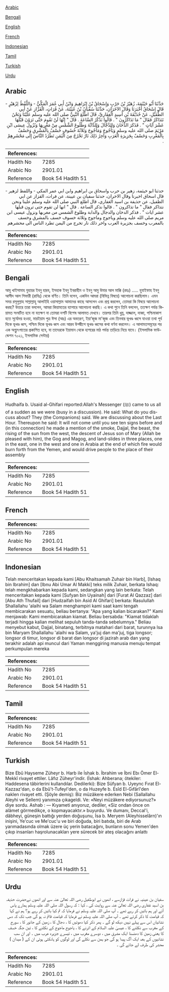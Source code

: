 [Arabic](#arabic)

[Bengali](#bengali)

[English](#english)

[French](#french)

[Indonesian](#indonesian)

[Tamil](#tamil)

[Turkish](#turkish)

[Urdu](#urdu)

## Arabic


<div dir="rtl" lang="ar" style={{fontSize:'larger',backgroundColor:'#f8f9fa',padding:20}}>
حَدَّثَنَا أَبُو خَيْثَمَةَ، زُهَيْرُ بْنُ حَرْبٍ وَإِسْحَاقُ بْنُ إِبْرَاهِيمَ وَابْنُ أَبِي عُمَرَ الْمَكِّيُّ - وَاللَّفْظُ لِزُهَيْرٍ - قَالَ إِسْحَاقُ أَخْبَرَنَا وَقَالَ الآخَرَانِ، حَدَّثَنَا سُفْيَانُ بْنُ عُيَيْنَةَ، عَنْ فُرَاتٍ، الْقَزَّازِ عَنْ أَبِي الطُّفَيْلِ، عَنْ حُذَيْفَةَ بْنِ أَسِيدٍ الْغِفَارِيِّ، قَالَ اطَّلَعَ النَّبِيُّ صلى الله عليه وسلم عَلَيْنَا وَنَحْنُ نَتَذَاكَرُ فَقَالَ ‏"‏ مَا تَذَاكَرُونَ ‏"‏ ‏.‏ قَالُوا نَذْكُرُ السَّاعَةَ ‏.‏ قَالَ ‏"‏ إِنَّهَا لَنْ تَقُومَ حَتَّى تَرَوْنَ قَبْلَهَا عَشْرَ آيَاتٍ ‏"‏ ‏.‏ فَذَكَرَ الدُّخَانَ وَالدَّجَّالَ وَالدَّابَّةَ وَطُلُوعَ الشَّمْسِ مِنْ مَغْرِبِهَا وَنُزُولَ عِيسَى ابْنِ مَرْيَمَ صلى الله عليه وسلم وَيَأْجُوجَ وَمَأْجُوجَ وَثَلاَثَةَ خُسُوفٍ خَسْفٌ بِالْمَشْرِقِ وَخَسْفٌ بِالْمَغْرِبِ وَخَسْفٌ بِجَزِيرَةِ الْعَرَبِ وَآخِرُ ذَلِكَ نَارٌ تَخْرُجُ مِنَ الْيَمَنِ تَطْرُدُ النَّاسَ إِلَى مَحْشَرِهِمْ ‏.‏
</div>
<div style={{backgroundColor:'#f8f9fa',padding:20, marginBottom: 10}}><table> <thead> <tr> <th>References:</th> <th></th> </tr> </thead> <tbody><tr><td>Hadith No</td><td>7285</td></tr><tr><td>Arabic No</td><td>2901.01</td></tr><tr><td>Reference</td><td>Book 54 Hadith 51</td></tr></tbody></table></div>


<div dir="rtl" lang="ar" style={{fontSize:'larger',backgroundColor:'#f8f9fa',padding:20}}>
حدثنا ابو خيثمة، زهير بن حرب واسحاق بن ابراهيم وابن ابي عمر المكي - واللفظ لزهير - قال اسحاق اخبرنا وقال الاخران، حدثنا سفيان بن عيينة، عن فرات، القزاز عن ابي الطفيل، عن حذيفة بن اسيد الغفاري، قال اطلع النبي صلى الله عليه وسلم علينا ونحن نتذاكر فقال " ما تذاكرون " . قالوا نذكر الساعة . قال " انها لن تقوم حتى ترون قبلها عشر ايات " . فذكر الدخان والدجال والدابة وطلوع الشمس من مغربها ونزول عيسى ابن مريم صلى الله عليه وسلم وياجوج وماجوج وثلاثة خسوف خسف بالمشرق وخسف بالمغرب وخسف بجزيرة العرب واخر ذلك نار تخرج من اليمن تطرد الناس الى محشرهم
</div>
<div style={{backgroundColor:'#f8f9fa',padding:20, marginBottom: 10}}><table> <thead> <tr> <th>References:</th> <th></th> </tr> </thead> <tbody><tr><td>Hadith No</td><td>7285</td></tr><tr><td>Arabic No</td><td>2901.01</td></tr><tr><td>Reference</td><td>Book 54 Hadith 51</td></tr></tbody></table></div>

## Bengali


<div dir="ltr" lang="bn" style={{fontSize:'larger',backgroundColor:'#f8f9fa',padding:20}}>
আবূ খাইসামাহ যুহায়র ইবনু হারব, ইসহাক ইবনু ইবরাহীম ও ইবনু আবু উমার আল মাক্কি (রহঃ) ..... হুযাইফাহ ইবনু আসীদ আল গিফারী (রাযিঃ) থেকে বর্ণিত। তিনি বলেন, একদিন আমরা (বিভিন্ন বিষয়ে) আলোচনা করছিলাম। এমন সময় রসূলুল্লাহ সাল্লাল্লাহু আলাইহি ওয়াসাল্লাম আমাদের কাছে আসলেন এবং প্রশ্ন করলেন, তোমরা কি বিষয়ে আলোচনা করছ? উত্তরে তারা বললেন, আমরা কিয়ামতের ব্যাপারে আলোচনা করছি। এ কথা শুনে তিনি বললেন, ততক্ষণ পর্যন্ত কিয়ামত সংঘটিত হবে না যতক্ষণ না তোমরা দশটি বিশেষ আলামত দেখবে। তারপর তিনি ধুম্র, দাজ্জাল, দাব্বা, পশ্চিমাকাশ হতে সূর্যোদয় হওয়া, মারইয়াম পুত্র ঈসা (আঃ) এর অবতরণ, ইয়া’জুজ মা'জুজ এবং তিনবার ভূখণ্ড ধ্বসে যাওয়া তথা পূর্ব দিকে ভূখণ্ড ধ্বস, পশ্চিম দিকে ভূখণ্ড ধ্বস এবং আরব উপদ্বীপে ভূখণ্ড ধ্বসের কথা বর্ণনা করলেন। এ আলামতসমূহের পর এক অগ্ন্যুৎপাতের প্রকাশিত হবে, যা তাদেরকে ইয়ামান থেকে হাশরের মাঠ পর্যন্ত তাড়িয়ে নিয়ে যাবে। (ইসলামিক ফাউন্ডেশন ৭০২১, ইসলামিক সেন্টার)
</div>
<div style={{backgroundColor:'#f8f9fa',padding:20, marginBottom: 10}}><table> <thead> <tr> <th>References:</th> <th></th> </tr> </thead> <tbody><tr><td>Hadith No</td><td>7285</td></tr><tr><td>Arabic No</td><td>2901.01</td></tr><tr><td>Reference</td><td>Book 54 Hadith 51</td></tr></tbody></table></div>

## English


<div dir="ltr" lang="en" style={{fontSize:'larger',backgroundColor:'#f8f9fa',padding:20}}>
Hudhaifa b. Usaid al-Ghifari reported:Allah's Messenger (ﷺ) came to us all of a sudden as we were (busy in a discussion). He said: What do you discuss about? They (the Companions) said. We are discussing about the Last Hour. Thereupon he said: It will not come until you see ten signs before and (in this connection) he made a mention of the smoke, Dajjal, the beast, the rising of the sun from the west, the descent of Jesus son of Mary (Allah be pleased with him), the Gog and Magog, and land-slides in three places, one in the east, one in the west and one in Arabia at the end of which fire would burn forth from the Yemen, and would drive people to the place of their assembly
</div>
<div style={{backgroundColor:'#f8f9fa',padding:20, marginBottom: 10}}><table> <thead> <tr> <th>References:</th> <th></th> </tr> </thead> <tbody><tr><td>Hadith No</td><td>7285</td></tr><tr><td>Arabic No</td><td>2901.01</td></tr><tr><td>Reference</td><td>Book 54 Hadith 51</td></tr></tbody></table></div>

## French


<div dir="ltr" lang="fr" style={{fontSize:'larger',backgroundColor:'#f8f9fa',padding:20}}>

</div>
<div style={{backgroundColor:'#f8f9fa',padding:20, marginBottom: 10}}><table> <thead> <tr> <th>References:</th> <th></th> </tr> </thead> <tbody><tr><td>Hadith No</td><td>7285</td></tr><tr><td>Arabic No</td><td>2901.01</td></tr><tr><td>Reference</td><td>Book 54 Hadith 51</td></tr></tbody></table></div>

## Indonesian


<div dir="ltr" lang="id" style={{fontSize:'larger',backgroundColor:'#f8f9fa',padding:20}}>
Telah menceritakan kepada kami [Abu Khaitsamah Zuhair bin Harb], [Ishaq bin Ibrahim] dan [Ibnu Abi Umar Al Makki] teks milik Zuhair, berkata Ishaq: telah mengkhabarkan kepada kami, sedangkan yang lain berkata: Telah menceritakan kepada kami [Sufyan bin Uyainah] dari [Furat Al Qazzaz] dari [Abu Ath Thufail] dari [Hudzaifah bin Asid Al Ghifari] berkata: Rasulullah Shallallahu 'alaihi wa Salam menghampiri kami saat kami tengah membicarakan sesuatu, beliau bertanya: "Apa yang kalian bicarakan?" Kami menjawab: Kami membicarakan kiamat. Beliau bersabda: "Kiamat tidaklah terjadi hingga kalian melihat sepuluh tanda-tanda sebelumnya." Beliau menyebut kabut, Dajjal, binatang, terbitnya matahari dari barat, turunnya Isa bin Maryam Shallallahu 'alaihi wa Salam, ya'juj dan ma'juj, tiga longsor; longsor di timur, longsor di barat dan longsor di jazirah arab dan yang terakhir adalah api muncul dari Yaman menggiring manusia menuju tempat perkumpulan mereka
</div>
<div style={{backgroundColor:'#f8f9fa',padding:20, marginBottom: 10}}><table> <thead> <tr> <th>References:</th> <th></th> </tr> </thead> <tbody><tr><td>Hadith No</td><td>7285</td></tr><tr><td>Arabic No</td><td>2901.01</td></tr><tr><td>Reference</td><td>Book 54 Hadith 51</td></tr></tbody></table></div>

## Tamil


<div dir="ltr" lang="ta" style={{fontSize:'larger',backgroundColor:'#f8f9fa',padding:20}}>

</div>
<div style={{backgroundColor:'#f8f9fa',padding:20, marginBottom: 10}}><table> <thead> <tr> <th>References:</th> <th></th> </tr> </thead> <tbody><tr><td>Hadith No</td><td>7285</td></tr><tr><td>Arabic No</td><td>2901.01</td></tr><tr><td>Reference</td><td>Book 54 Hadith 51</td></tr></tbody></table></div>

## Turkish


<div dir="ltr" lang="tr" style={{fontSize:'larger',backgroundColor:'#f8f9fa',padding:20}}>
Bize Ebû Hayseme Züheyr b. Harb ile İshak b. İbrahim ve İbni Ebı Ömer El-Mekkî rivayet ettiler. Lâfız Züheyr'indir. (İshak: Ahberana; ötekiler: Haddesena tâbirlerini kullandılar. Dedilerki): Bize Süfyan b. Uyeync Fırat El-Kazzaz'dan, o da Ebû't-Tufeyl'den, o da Huzeyfe b. Esîd El-Gıfârî'den naklen rivayet etti. (Şöyle demiş): Biz müzâkere ederken Nebi (Sallallahu Aleyhi ve Sellem) yanımıza çıkageldi. Ve: «Neyi müzâkere ediyorsunuz?» diye sordu. Ashab : — Kıyameti anıyoruz, dediler, «Siz ondan önce on alâmet görmedikçe, o kopmayacaktır.» buyurdu. Ve dumanı, Deccal'i, dâbheyi, güneşin battığı yerden doğuşunu, İsa b. Meryem (Aleyhisselârn)'ın inişini, Ye'cuc ve Me'cuc'u ve biri doğuda, biri batıda, biri de Arab yarımadasında olmak üzere üç yerin batacağını, bunların sonu Yemen'den çıkıp insanları haşrolunacakları yere sürecek bir ateş olacağını anlattı
</div>
<div style={{backgroundColor:'#f8f9fa',padding:20, marginBottom: 10}}><table> <thead> <tr> <th>References:</th> <th></th> </tr> </thead> <tbody><tr><td>Hadith No</td><td>7285</td></tr><tr><td>Arabic No</td><td>2901.01</td></tr><tr><td>Reference</td><td>Book 54 Hadith 51</td></tr></tbody></table></div>

## Urdu


<div dir="rtl" lang="ur" style={{fontSize:'larger',backgroundColor:'#f8f9fa',padding:20}}>
سفیان بن عینیہ نے فرات قزازسے ، انھوں نے ابوطفیل رضی اللہ تعالیٰ عنہ سے اور انھوں نےحضرت حذیفہ بن اسید غفاری رضی اللہ تعالیٰ عنہ سے روایت کی ، کہا : کہ رسول اللہ صلی اللہ علیہ وسلم ہمارے پاس آئے اور ہم باتیں کر رہے تھے ۔ آپ صلی اللہ علیہ وسلم نے فرمایا کہ تم کیا باتیں کر رہے ہو؟ ہم نے کہا کہ قیامت کا ذکر کرتے تھے ۔ آپ صلی اللہ علیہ وسلم نے فرمایا کہ قیامت قائم نہ ہو گی جب تک کہ دس نشانیاں اس سے پہلے نہیں دیکھ لو گے ۔ پھر ذکر کیا دھوئیں کا ، دجال کا ، زمین کے جانور کا ، سورج کے مغرب سے نکلنے کا ، عیسیٰ علیہ السلام کے اترنے کا ، یاجوج ماجوج کے نکلنے کا ، تین جگہ خسف کا یعنی زمین کا دھنسنا ایک مشرق میں ، دوسرے مغرب میں ، تیسرے جزیرہ عرب میں ۔ اور ان سب نشانیوں کے بعد ایک آگ پیدا ہو گی جو یمن سے نکلے گی اور لوگوں کو ہانکتی ہوئی ان کے ( میدان ) محشر کی طرف لے جائے گی ۔
</div>
<div style={{backgroundColor:'#f8f9fa',padding:20, marginBottom: 10}}><table> <thead> <tr> <th>References:</th> <th></th> </tr> </thead> <tbody><tr><td>Hadith No</td><td>7285</td></tr><tr><td>Arabic No</td><td>2901.01</td></tr><tr><td>Reference</td><td>Book 54 Hadith 51</td></tr></tbody></table></div>